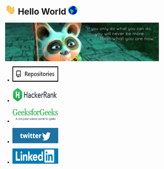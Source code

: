 # <img src="https://github.com/RiturajSaha/RiturajSaha/blob/master/Picx/Hi.gif" width="35px"> **Hello World**&nbsp;<img src="https://github.com/RiturajSaha/RiturajSaha/blob/master/Picx/Earth.gif" width="30px">

![Cover](https://github.com/RiturajSaha/RiturajSaha/blob/master/Picx/cover.jpg)
<p align="center">

<!--
**RiturajSaha/RiturajSaha** is a ✨ _special_ ✨ repository because its `README.md` (this file) appears on your GitHub profile.

Here are some ideas to get you started:

- 🔭 I’m currently working on ...
- 🌱 I’m currently learning ...
- 👯 I’m looking to collaborate on ...
- 🤔 I’m looking for help with ...
- 💬 Ask me about ...
- 📫 How to reach me: ...
- 😄 Pronouns: ...
- ⚡ Fun fact: 
-->

- <a href="https://github.com/RiturajSaha?tab=repositories"><img src="https://github.com/RiturajSaha/RiturajSaha/blob/master/Picx/github.png" height="50px" width="150px"></a>

- <a href="https://www.hackerrank.com/Rituraj_Saha"><img src="https://github.com/RiturajSaha/RiturajSaha/blob/master/Picx/hackerrank.jpg" height="50px" width="150px"></a>

- <a href="https://auth.geeksforgeeks.org/user/riturajsaha/"><img src="https://github.com/RiturajSaha/RiturajSaha/blob/master/Picx/geeksforgeeks.png" height="50px" width="150px"></a>

- <a href="https://twitter.com/Rrajsaha"><img src="https://github.com/RiturajSaha/RiturajSaha/blob/master/Picx/twitter.png" height="50px" width="150px"></a>

- <a href="https://www.linkedin.com/in/rituraj-saha/"><img src="https://github.com/RiturajSaha/RiturajSaha/blob/master/Picx/linkedin.png" height="50px" width="150px"></a>


